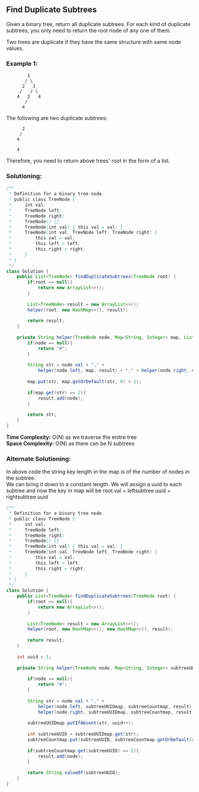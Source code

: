 ## Find Duplicate Subtrees

Given a binary tree, return all duplicate subtrees. For each kind of duplicate subtrees, you only need to return the root node of any one of them.  

Two trees are duplicate if they have the same structure with same node values.

### Example 1:
```
        1
       / \
      2   3
     /   / \
    4   2   4
       /
      4
```
The following are two duplicate subtrees:

```
      2
     /
    4
```

```
    4
```
Therefore, you need to return above trees' root in the form of a list.


 ### Solutioning:

```java
/**
 * Definition for a binary tree node.
 * public class TreeNode {
 *     int val;
 *     TreeNode left;
 *     TreeNode right;
 *     TreeNode() {}
 *     TreeNode(int val) { this.val = val; }
 *     TreeNode(int val, TreeNode left, TreeNode right) {
 *         this.val = val;
 *         this.left = left;
 *         this.right = right;
 *     }
 * }
 */
class Solution {
    public List<TreeNode> findDuplicateSubtrees(TreeNode root) {
        if(root == null){
            return new ArrayList<>();
        }
        
        List<TreeNode> result = new ArrayList<>();
        helper(root, new HashMap<>(), result);
        
        return result;
    }
    
    private String helper(TreeNode node, Map<String, Integer> map, List<TreeNode> result){
        if(node == null){
            return "#";
        }
 
        String str = node.val + "," + 
            helper(node.left, map, result) + "," + helper(node.right, map, result); 
        
        map.put(str, map.getOrDefault(str, 0) + 1);
        
        if(map.get(str) == 2){
            result.add(node);
        }
        
        return str;
    }
}
```  
**Time Complexity:** O(N) as we traverse the enitre tree  
**Space Complexity:** O(N) as there can be N subtrees  

 ### Alternate Solutioning:

In above code the string key length in the map is of the number of nodes in the subtree.  
We can bring it down to a constant length. We will assign a uuid to each subtree and now the key in map will be root.val + leftsubtree uuid + rightsubtree uuid


```java
/**
 * Definition for a binary tree node.
 * public class TreeNode {
 *     int val;
 *     TreeNode left;
 *     TreeNode right;
 *     TreeNode() {}
 *     TreeNode(int val) { this.val = val; }
 *     TreeNode(int val, TreeNode left, TreeNode right) {
 *         this.val = val;
 *         this.left = left;
 *         this.right = right;
 *     }
 * }
 */
class Solution {
    public List<TreeNode> findDuplicateSubtrees(TreeNode root) {
        if(root == null){
            return new ArrayList<>();
        }
        
        List<TreeNode> result = new ArrayList<>();
        helper(root, new HashMap<>(), new HashMap<>(), result);
        
        return result;
    }
    
    int uuid = 1;
    
    private String helper(TreeNode node, Map<String, Integer> subtreeUUIDmap, Map<Integer, Integer> subtreeCountmap, List<TreeNode> result){
        
        if(node == null){
            return "#";
        }
 
        String str = node.val + "," + 
            helper(node.left, subtreeUUIDmap, subtreeCountmap, result) + "," + 
            helper(node.right, subtreeUUIDmap, subtreeCountmap, result); 
        
        subtreeUUIDmap.putIfAbsent(str, uuid++);
        
        int subtreeUUID = subtreeUUIDmap.get(str);
        subtreeCountmap.put(subtreeUUID, subtreeCountmap.getOrDefault(subtreeUUID, 0) + 1);
        
        if(subtreeCountmap.get(subtreeUUID) == 2){
            result.add(node);
        }
        
        return String.valueOf(subtreeUUID);
    }
}
```
